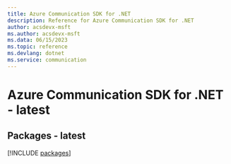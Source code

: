 ```yaml
---
title: Azure Communication SDK for .NET
description: Reference for Azure Communication SDK for .NET
author: acsdevx-msft
ms.author: acsdevx-msft
ms.data: 06/15/2023
ms.topic: reference
ms.devlang: dotnet
ms.service: communication
---
```

# Azure Communication SDK for .NET - latest
## Packages - latest
[!INCLUDE [packages](communication-index.md)]